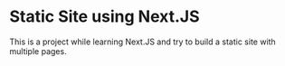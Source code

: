 # Static Site using Next.JS

This is a project while learning Next.JS and try to build a static site with multiple pages.